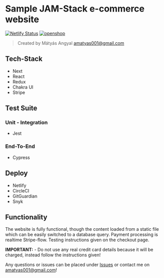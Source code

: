 # Sample JAM-Stack e-commerce website

[![Netlify Status](https://api.netlify.com/api/v1/badges/77e3442d-d9b6-4734-a493-3326fedf27be/deploy-status)](https://app.netlify.com/sites/openshop/deploys) [![openshop](https://circleci.com/gh/amatyas001/openshop-next.svg?style=shield)](https://app.circleci.com/pipelines/github/amatyas001/openshop-next)

> Created by Mátyás Angyal [amatyas001@gmail.com](mailto://amatyas001@gmail.com)

## Tech-Stack

- Next
- React
- Redux
- Chakra UI
- Stripe

## Test Suite

### Unit - Integration

- Jest

### End-To-End

- Cypress

## Deploy

- Netlify
- CircleCI
- GitGuardian
- Snyk

## Functionality

The website is fully functional, though the content loaded from a static file which can be easily switched to a database query.
Payment processing is realtime Stripe-flow. Testing instructions given on the checkout page.

**IMPORTANT:** - Do not use any real credit card details because it will be charged, instead follow the instructions given!

Any questions or issues can be placed under [Issues](https://github.com/amatyas001/openshop-next/issues) or contact me on [amatyas001@gmail.com](mailto://amatyas001@gmail.com)!
